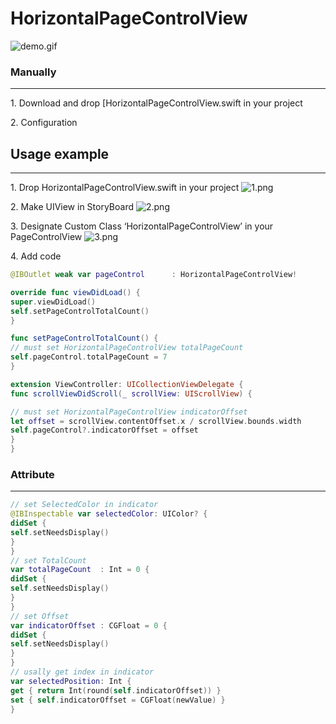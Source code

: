 # HorizontalPageControlView

![demo.gif](https://github.com/jinsky90/HorizontalPageControlView/blob/master/Resource/demo.gif)

### Manually

---

1\. Download and drop [HorizontalPageControlView.swift in your project

2\. Configuration

Usage example
-------------

---

1\. Drop HorizontalPageControlView.swift in your project
![1.png](https://github.com/jinsky90/HorizontalPageControlView/blob/master/Resource/1.png)


2\. Make UIView in StoryBoard
![2.png](https://github.com/jinsky90/HorizontalPageControlView/blob/master/Resource/2.png)


3\. Designate Custom Class ‘HorizontalPageControlView’ in your PageControlView
![3.png](https://github.com/jinsky90/HorizontalPageControlView/blob/master/Resource/3.png)


4\. Add code

```swift
@IBOutlet weak var pageControl      : HorizontalPageControlView!

override func viewDidLoad() {
super.viewDidLoad()
self.setPageControlTotalCount()
}

func setPageControlTotalCount() {
// must set HorizontalPageControlView totalPageCount
self.pageControl.totalPageCount = 7
}

extension ViewController: UICollectionViewDelegate {
func scrollViewDidScroll(_ scrollView: UIScrollView) {

// must set HorizontalPageControlView indicatorOffset
let offset = scrollView.contentOffset.x / scrollView.bounds.width
self.pageControl?.indicatorOffset = offset
}
}
```

### Attribute

---

```swift
// set SelectedColor in indicator
@IBInspectable var selectedColor: UIColor? {
didSet {
self.setNeedsDisplay()
}
}
// set TotalCount
var totalPageCount  : Int = 0 {
didSet {
self.setNeedsDisplay()
}
}
// set Offset
var indicatorOffset : CGFloat = 0 {
didSet {
self.setNeedsDisplay()
}
}
// usally get index in indicator
var selectedPosition: Int {
get { return Int(round(self.indicatorOffset)) }
set { self.indicatorOffset = CGFloat(newValue) }
}
```
